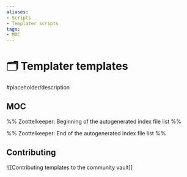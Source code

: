 ```yaml
---
aliases:
- Scripts
- Templater scripts
tags: 
- MOC
---
```


# 🗂️ Templater templates

#placeholder/description 

## MOC

%% Zoottelkeeper: Beginning of the autogenerated index file list  %%

%% Zoottelkeeper: End of the autogenerated index file list  %%

## Contributing

![[Contributing templates to the community vault]]